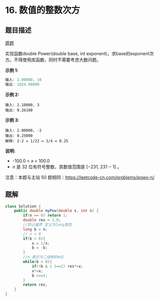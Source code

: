 # 16. 数值的整数次方

## 题目描述

[原题](https://leetcode-cn.com/problems/shu-zhi-de-zheng-shu-ci-fang-lcof/)

实现函数double Power(double base, int exponent)，求base的exponent次方。不得使用库函数，同时不需要考虑大数问题。

**示例 1:**

```java
输入: 2.00000, 10
输出: 1024.00000
```

**示例 2:**

```
输入: 2.10000, 3
输出: 9.26100
```

**示例 3:**

```
输入: 2.00000, -2
输出: 0.25000
解释: 2-2 = 1/22 = 1/4 = 0.25
```

**说明:**

- -100.0 < *x* < 100.0
- *n* 是 32 位有符号整数，其数值范围是 [−231, 231 − 1] 。

注意：本题与主站 50 题相同：https://leetcode-cn.com/problems/powx-n/

## 题解

```java
class Solution {
    public double myPow(double x, int n) {
        if(n == 0) return 1;
        double res = 1.0;
        //防止越界 定义为long类型
        long b = n;
        // n < 0
        if(b < 0){
            x = 1/x;
            b = -b;
        }
        //n 表示为二级制的m位
        while(b > 0){
            if((b & 1 )==1) res*=x;
            x*=x;
            b >>=1;
        }
        return res;
    }
}
```

